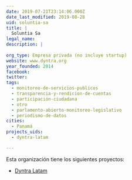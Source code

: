```yaml
---
date: 2019-07-21T23:14:06.000Z
date_last_modified: 2019-08-28
uid: soluntia-sa
title: |
  Soluntia Sa
legal_name: 
description: |
  
org_type: Empresa privada (no incluye startup)
website: www.dyntra.org
year_founded: 2014
facebook: 
twitter: 
tags:
  - monitoreo-de-servicios-publicos
  - transparencia-y-rendicion-de-cuentas
  - participación-ciudadana
  - otro
  - parlamento-abierto-monitoreo-legislativo
  - periodismo-de-datos
cities: 
  - Panamá
projects_uids:
  - dyntra-latam

---
```


Esta organización tiene los siguientes proyectos:

- [Dyntra Latam](/proyectos/dyntra-latam)
